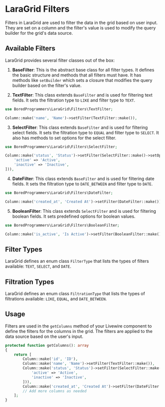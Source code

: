 # LaraGrid Filters

Filters in LaraGrid are used to filter the data in the grid based on user input. They are set on a column and the filter's value is used to modify the query builder for the grid's data source.

## Available Filters

LaraGrid provides several filter classes out of the box:

1. **BaseFilter**: This is the abstract base class for all filter types. It defines the basic structure and methods that all filters must have. It has methods like `setBuilder` which sets a closure that modifies the query builder based on the filter's value.

2. **TextFilter**: This class extends `BaseFilter` and is used for filtering text fields. It sets the filtration type to `LIKE` and filter type to `TEXT`.

```php
use BoredProgrammers\LaraGrid\Filters\TextFilter;

Column::make('name', 'Name')->setFilter(TextFilter::make()),
```

3. **SelectFilter**: This class extends `BaseFilter` and is used for filtering select fields. It sets the filtration type to `EQUAL` and filter type to `SELECT`. It also has methods to set options for the select filter.

```php
use BoredProgrammers\LaraGrid\Filters\SelectFilter;

Column::make('status', 'Status')->setFilter(SelectFilter::make()->setOptions([
    'active' => 'Active',
    'inactive' => 'Inactive',
])),
```

4. **DateFilter**: This class extends `BaseFilter` and is used for filtering date fields. It sets the filtration type to `DATE_BETWEEN` and filter type to `DATE`.

```php
use BoredProgrammers\LaraGrid\Filters\DateFilter;

Column::make('created_at', 'Created At')->setFilter(DateFilter::make()),
```

5. **BooleanFilter**: This class extends `SelectFilter` and is used for filtering boolean fields. It sets predefined options for boolean values.

```php
use BoredProgrammers\LaraGrid\Filters\BooleanFilter;

Column::make('is_active', 'Is Active')->setFilter(BooleanFilter::make()),
```

## Filter Types

LaraGrid defines an enum class `FilterType` that lists the types of filters available: `TEXT`, `SELECT`, and `DATE`.

## Filtration Types

LaraGrid defines an enum class `FiltrationType` that lists the types of filtrations available: `LIKE`, `EQUAL`, and `DATE_BETWEEN`.

## Usage

Filters are used in the `getColumns` method of your Livewire component to define the filters for the columns in the grid. The filters are applied to the data source based on the user's input.

```php
protected function getColumns(): array
{
    return [
        Column::make('id', 'ID'),
        Column::make('name', 'Name')->setFilter(TextFilter::make()),
        Column::make('status', 'Status')->setFilter(SelectFilter::make()->setOptions([
            'active' => 'Active',
            'inactive' => 'Inactive',
        ])),
        Column::make('created_at', 'Created At')->setFilter(DateFilter::make()),
        // Add more columns as needed
    ];
}
```
